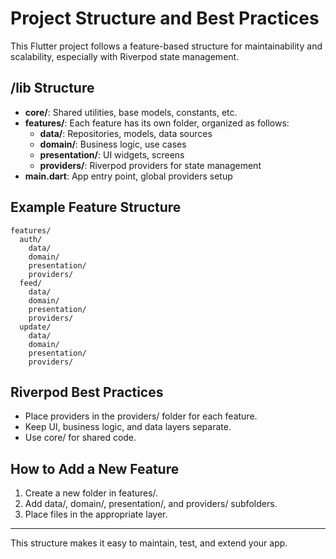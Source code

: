 # Project Structure and Best Practices

This Flutter project follows a feature-based structure for maintainability and scalability, especially with Riverpod state management.

## /lib Structure

- **core/**: Shared utilities, base models, constants, etc.
- **features/**: Each feature has its own folder, organized as follows:
  - **data/**: Repositories, models, data sources
  - **domain/**: Business logic, use cases
  - **presentation/**: UI widgets, screens
  - **providers/**: Riverpod providers for state management
- **main.dart**: App entry point, global providers setup

## Example Feature Structure

```
features/
  auth/
    data/
    domain/
    presentation/
    providers/
  feed/
    data/
    domain/
    presentation/
    providers/
  update/
    data/
    domain/
    presentation/
    providers/
```

## Riverpod Best Practices
- Place providers in the providers/ folder for each feature.
- Keep UI, business logic, and data layers separate.
- Use core/ for shared code.

## How to Add a New Feature
1. Create a new folder in features/.
2. Add data/, domain/, presentation/, and providers/ subfolders.
3. Place files in the appropriate layer.

---
This structure makes it easy to maintain, test, and extend your app.

